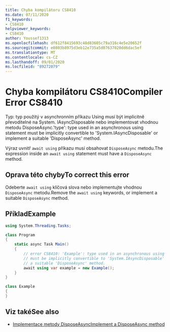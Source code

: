 ```yaml
---
title: Chyba kompilátoru CS8410
ms.date: 07/11/2020
f1_keywords:
- CS8410
helpviewer_keywords:
- CS8410
author: Youssef1313
ms.openlocfilehash: df612f8415693c48d83605c79a316c4e5e20652f
ms.sourcegitcommit: e0803b8975d3eb12e735a5d07637020dd6dac5ef
ms.translationtype: MT
ms.contentlocale: cs-CZ
ms.lasthandoff: 09/01/2020
ms.locfileid: "89272079"
---
```

# <a name="compiler-error-cs8410"></a><span data-ttu-id="a8cb5-102">Chyba kompilátoru CS8410</span><span class="sxs-lookup"><span data-stu-id="a8cb5-102">Compiler Error CS8410</span></span>

<span data-ttu-id="a8cb5-103">Typ: typ použitý v asynchronním příkazu Using musí být implicitně převoditelné na System. IAsyncDisposable nebo implementovat vhodnou metodu DisposeAsync.</span><span class="sxs-lookup"><span data-stu-id="a8cb5-103">'type': type used in an asynchronous using statement must be implicitly convertible to 'System.IAsyncDisposable' or implement a suitable 'DisposeAsync' method.</span></span>

<span data-ttu-id="a8cb5-104">Výraz uvnitř `await using` příkazu musí obsahovat `DisposeAsync` metodu.</span><span class="sxs-lookup"><span data-stu-id="a8cb5-104">The expression inside an `await using` statement must have a `DisposeAsync` method.</span></span>

## <a name="to-correct-this-error"></a><span data-ttu-id="a8cb5-105">Oprava této chyby</span><span class="sxs-lookup"><span data-stu-id="a8cb5-105">To correct this error</span></span>

<span data-ttu-id="a8cb5-106">Odeberte `await using` klíčová slova nebo implementujte vhodnou `DisposeAsync` metodu.</span><span class="sxs-lookup"><span data-stu-id="a8cb5-106">Remove the `await using` keywords, or implement a suitable `DisposeAsync` method.</span></span>

## <a name="example"></a><span data-ttu-id="a8cb5-107">Příklad</span><span class="sxs-lookup"><span data-stu-id="a8cb5-107">Example</span></span>

```csharp
using System.Threading.Tasks;

class Program
{
    static async Task Main()
    {
        // error CS8410: 'Example': type used in an asynchronous using statement
        // must be implicitly convertible to 'System.IAsyncDisposable' or implement
        // a suitable 'DisposeAsync' method.
        await using var example = new Example();
    }
}

class Example
{
}
```

## <a name="see-also"></a><span data-ttu-id="a8cb5-108">Viz také</span><span class="sxs-lookup"><span data-stu-id="a8cb5-108">See also</span></span>

- [<span data-ttu-id="a8cb5-109">Implementace metody DisposeAsync</span><span class="sxs-lookup"><span data-stu-id="a8cb5-109">Implement a DisposeAsync method</span></span>](../../../standard/garbage-collection/implementing-disposeasync.md)

